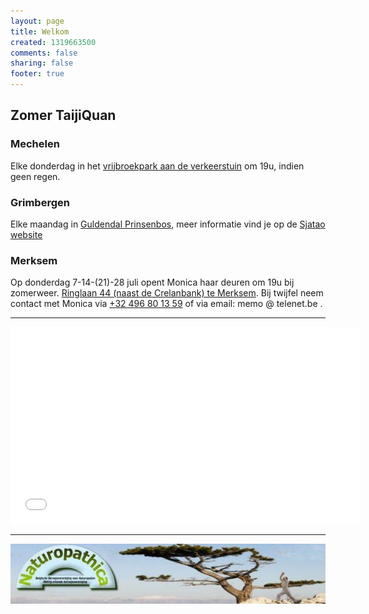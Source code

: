 ```yaml
--- 
layout: page
title: Welkom	
created: 1319663500
comments: false
sharing: false  
footer: true
---
```



## Zomer TaijiQuan 
### Mechelen
Elke donderdag in het [vrijbroekpark aan de verkeerstuin](https://goo.gl/maps/nBZrzS6MDbG2 ) om 19u, indien geen regen. 

### Grimbergen
Elke maandag in [Guldendal Prinsenbos](https://goo.gl/maps/q345YgHB1U82 ), meer informatie vind je op de [Sjatao website](http://sjatao.be/taichi-guldendal.html )


### Merksem
Op donderdag 7-14-(21)-28 juli opent Monica haar deuren om 19u bij zomerweer. [Ringlaan 44 (naast de Crelanbank) te Merksem](https://goo.gl/maps/RryLt4csv7U2 ). Bij twijfel neem contact met Monica via [+32 496 80 13 59](tel://+32496801359) of via email: memo @ telenet.be .




<hr>

<!--**zie ook de agenda's** 

* [Download Agenda Mechelen 2015-2016 - pdf - 55kb - laatste aanpassing : 8 nov '15](/flyers/Agenda_Mechelen_2015-2016.pdf)  
* [Download Agenda Grimbergen 2015-2016 - pdf - 55kb - laatste aanpassing : 4 okt '15](/flyers/Agenda_Grimbergen_2015-2016.pdf) 
-->

<iframe width="560"  height="315" src="//www.youtube.com/embed/bjQ3ZA9TKTk?rel=0" frameborder="0" allowfullscreen></iframe>


<!--##Jaaroverzicht-->

---

[![Naturopathica](images/naturopathica.jpg)](http://www.naturopathica.be/)